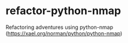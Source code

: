 # refactor-python-nmap
Refactoring adventures using python-nmap (https://xael.org/norman/python/python-nmap)
